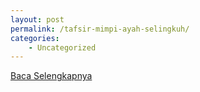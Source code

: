 ```yaml
---
layout: post
permalink: /tafsir-mimpi-ayah-selingkuh/
categories:
    - Uncategorized
---
```


[Baca Selengkapnya](/05)